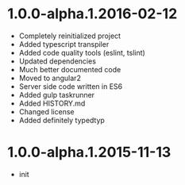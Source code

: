 1.0.0-alpha.1.2016-02-12
==================

* Completely reinitialized project
* Added typescript transpiler
* Added code quality tools (eslint, tslint)
* Updated dependencies
* Much better documented code
* Moved to angular2
* Server side code written in ES6
* Added gulp taskrunner
* Added HISTORY.md
* Changed license
* Added definitely typedtyp

1.0.0-alpha.1.2015-11-13
==================

* init